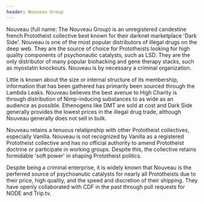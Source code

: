 ```yaml
---
header: Nouveau Group
---
```


Nouveau (full name: The Nouveau Group) is an unregistered candestine french Prototheist collective best known for their darknet marketplace 'Dark Side'.
Nouveau is one of the most popular distributors of illegal drugs on the deep web.
They are the source of choice for Prototheists looking for high quality components of psychonautic catalysts, such as LSD.
They are the only distributor of many popular biohacking and gene therapy stacks, such as myostatin knockouts.
Nouveau is by necessary a criminal organization.

Little is known about the size or internal structure of its membership, information that has been gathered has primarily been sourced through the Lambda Leaks.
Nouveau believes the best avenue to High Charity is through distribution of Nimp-inducing substances to as wide as an audience as possible.
Ethenogens like DMT are sold at cost and Dark Side generally provides the lowest prices in the illegal drug trade, although Nouveau generally does not sell in bulk.


Nouveau retains a tenuous relatipnship with other Prototheist collectives, especially Vanilla.
Nouveau is not recognized by Vanilla as a registered Prototheist collective and has no official authority to amend Prototheist doctrine or participate in working groups.
Despite this, the collective retains formidable 'soft power' in shaping Prototheist politics.

Despite being a criminal enterprise, it is widely known that Nouveau is the perferred source of psychoanutic catalysts for nearly all Prototheists due to their price, high quality, and the speed and discretion of their shipping.
They have openly collaborated with CDF in the past through pull requests for NODE and Trip.tv.

